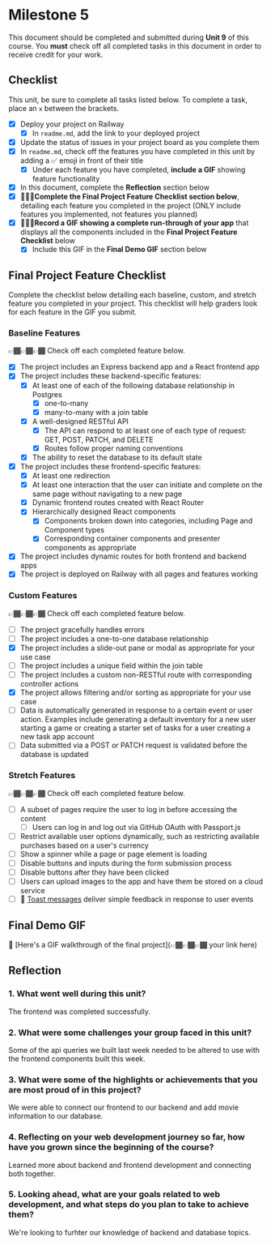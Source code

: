 # Milestone 5

This document should be completed and submitted during **Unit 9** of this course. You **must** check off all completed tasks in this document in order to receive credit for your work.

## Checklist

This unit, be sure to complete all tasks listed below. To complete a task, place an `x` between the brackets.

- [x] Deploy your project on Railway
  - [x] In `readme.md`, add the link to your deployed project
- [x] Update the status of issues in your project board as you complete them
- [x] In `readme.md`, check off the features you have completed in this unit by adding a ✅ emoji in front of their title
  - [x] Under each feature you have completed, **include a GIF** showing feature functionality
- [x] In this document, complete the **Reflection** section below
- [x] 🚩🚩🚩**Complete the Final Project Feature Checklist section below**, detailing each feature you completed in the project (ONLY include features you implemented, not features you planned)
- [x] 🚩🚩🚩**Record a GIF showing a complete run-through of your app** that displays all the components included in the **Final Project Feature Checklist** below
  - [x] Include this GIF in the **Final Demo GIF** section below

## Final Project Feature Checklist

Complete the checklist below detailing each baseline, custom, and stretch feature you completed in your project. This checklist will help graders look for each feature in the GIF you submit.

### Baseline Features

👉🏾👉🏾👉🏾 Check off each completed feature below.

- [x] The project includes an Express backend app and a React frontend app
- [x] The project includes these backend-specific features:
  - [x] At least one of each of the following database relationship in Postgres
    - [x] one-to-many
    - [x] many-to-many with a join table
  - [x] A well-designed RESTful API
    - [x] The API can respond to at least one of each type of request: GET, POST, PATCH, and DELETE
    - [x] Routes follow proper naming conventions
  - [x] The ability to reset the database to its default state
- [x] The project includes these frontend-specific features:
  - [x] At least one redirection
  - [x] At least one interaction that the user can initiate and complete on the same page without navigating to a new page
  - [x] Dynamic frontend routes created with React Router
  - [x] Hierarchically designed React components
    - [x] Components broken down into categories, including Page and Component types
    - [x] Corresponding container components and presenter components as appropriate
- [x] The project includes dynamic routes for both frontend and backend apps
- [x] The project is deployed on Railway with all pages and features working

### Custom Features

👉🏾👉🏾👉🏾 Check off each completed feature below.

- [ ] The project gracefully handles errors
- [ ] The project includes a one-to-one database relationship
- [x] The project includes a slide-out pane or modal as appropriate for your use case
- [ ] The project includes a unique field within the join table
- [ ] The project includes a custom non-RESTful route with corresponding controller actions
- [x] The project allows filtering and/or sorting as appropriate for your use case
- [ ] Data is automatically generated in response to a certain event or user action. Examples include generating a default inventory for a new user starting a game or creating a starter set of tasks for a user creating a new task app account
- [ ] Data submitted via a POST or PATCH request is validated before the database is updated

### Stretch Features

👉🏾👉🏾👉🏾 Check off each completed feature below.

- [ ] A subset of pages require the user to log in before accessing the content
  - [ ] Users can log in and log out via GitHub OAuth with Passport.js
- [ ] Restrict available user options dynamically, such as restricting available purchases based on a user's currency
- [ ] Show a spinner while a page or page element is loading
- [ ] Disable buttons and inputs during the form submission process
- [ ] Disable buttons after they have been clicked
- [ ] Users can upload images to the app and have them be stored on a cloud service
- [ ] 🍞 [Toast messages](https://www.patternfly.org/v3/pattern-library/communication/toast-notifications/index.html) deliver simple feedback in response to user events

## Final Demo GIF

🔗 [Here's a GIF walkthrough of the final project](👉🏾👉🏾👉🏾 your link here)

## Reflection

### 1. What went well during this unit?

The frontend was completed successfully.

### 2. What were some challenges your group faced in this unit?

Some of the api queries we built last week needed to be altered to use with the frontend components built this week.

### 3. What were some of the highlights or achievements that you are most proud of in this project?

We were able to connect our frontend to our backend and add movie information to our database.

### 4. Reflecting on your web development journey so far, how have you grown since the beginning of the course?

Learned more about backend and frontend development and connecting both together.

### 5. Looking ahead, what are your goals related to web development, and what steps do you plan to take to achieve them?

We're looking to furhter our knowledge of backend and database topics.
